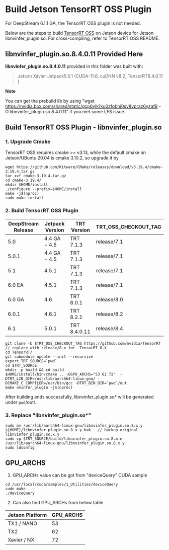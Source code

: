 # Build Jetson TensorRT OSS Plugin

For DeepStream 6.1.1 GA, the TensorRT OSS plugin is not needed.

Below are the steps to build [TensorRT OSS](https://github.com/NVIDIA/TensorRT) on Jetson device for Jetson libnvinfer_plugin.so. For cross-compiling, refer to TensorRT OSS README.

## libnvinfer_plugin.so.8.4.0.11 Provided Here

 **libnvinfer_plugin.so.8.4.0.11** provided in this folder was built with:

> Jetson Xavier
> Jetpack5.0.1 (CUDA-11.6, cuDNN v8.2, TensorRT8.4.0.11 )

**Note**

You can get the prebuild lib by using "wget https://nvidia.box.com/shared/static/gcp6ylk1ku0zfobhj0sv8vpraz6yzaf9 -O libnvinfer_plugin.so.8.4.0.11" if you met some LFS issue.


## Build TensorRT OSS Plugin - libnvinfer_plugin.so

### 1. Upgrade Cmake

TensorRT OSS requires cmake \>= v3.13, while the default cmake on Jetson/UBuntu 20.04 is cmake 3.10.2, so upgrade it by

```
wget https://github.com/Kitware/CMake/releases/download/v3.19.4/cmake-3.19.4.tar.gz
tar xvf cmake-3.19.4.tar.gz
cd cmake-3.19.4/
mkdir $HOME/install
./configure --prefix=$HOME/install
make -j$(nproc)
sudo make install
```

### 2. Build TensorRT OSS Plugin

| DeepStream Release  | Jetpack Version  | TRT Version     | TRT_OSS_CHECKOUT_TAG  |
| ------------------- | ---------------  | --------------- | --------------------- |
| 5.0                 | 4.4 GA  - 4.5    | TRT 7.1.3       | release/7.1           |
| 5.0.1               | 4.4 GA - 4.5     | TRT 7.1.3       | release/7.1           |
| 5.1                 | 4.5.1            | TRT 7.1.3       | release/7.1           |
| 6.0 EA              | 4.5.1            | TRT 7.1.3       | release/7.1           |
| 6.0 GA              | 4.6              | TRT 8.0.1       | release/8.0           |
| 6.0.1               | 4.6.1            | TRT 8.2.1       | release/8.2           |
| 6.1                 | 5.0.1            | TRT 8.4.0.11    | release/8.4           |

```
git clone -b $TRT_OSS_CHECKOUT_TAG https://github.com/nvidia/TensorRT        // replace with release/8.x for  TensorRT 8.X
cd TensorRT/
git submodule update --init --recursive
export TRT_SOURCE=`pwd`
cd $TRT_SOURCE
mkdir -p build && cd build
$HOME/install/bin/cmake .. -DGPU_ARCHS="53 62 72"  -DTRT_LIB_DIR=/usr/lib/aarch64-linux-gnu/ -DCMAKE_C_COMPILER=/usr/bin/gcc -DTRT_BIN_DIR=`pwd`/out
make nvinfer_plugin -j$(nproc)
```

After building ends successfully, libnvinfer_plugin.so* will be generated under `pwd`/out/.

### 3. Replace "libnvinfer_plugin.so*"

```
sudo mv /usr/lib/aarch64-linux-gnu/libnvinfer_plugin.so.8.x.y ${HOME}/libnvinfer_plugin.so.8.x.y.bak   // backup original libnvinfer_plugin.so.x.y
sudo cp $TRT_SOURCE/build/libnvinfer_plugin.so.8.m.n  /usr/lib/aarch64-linux-gnu/libnvinfer_plugin.so.8.x.y
sudo ldconfig
```

## GPU_ARCHS

1. GPU_ARCHs value can be got from "deviceQuery" CUDA sample 

```
cd /usr/local/cuda/samples/1_Utilities/deviceQuery
sudo make
./deviceQuery
```

2. Can also find GPU_ARCHs from below table

| Jetson Platform | GPU_ARCHS |
| --------------- | --------- |
| TX1 / NANO      | 53        |
| TX2             | 62        |
| Xavier / NX     | 72        |

